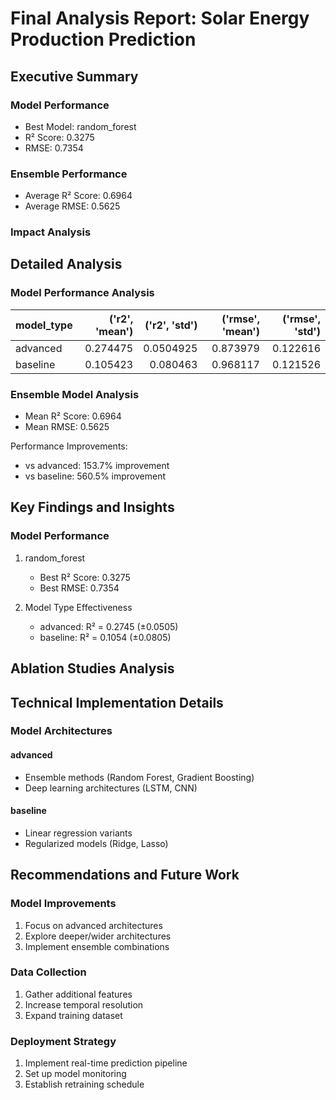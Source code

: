# Final Analysis Report: Solar Energy Production Prediction

## Executive Summary

### Model Performance

- Best Model: random_forest
- R² Score: 0.3275
- RMSE: 0.7354

### Ensemble Performance

- Average R² Score: 0.6964
- Average RMSE: 0.5625

### Impact Analysis

## Detailed Analysis

### Model Performance Analysis

| model_type | ('r2', 'mean') | ('r2', 'std') | ('rmse', 'mean') | ('rmse', 'std') |
|:-----------|---------------:|--------------:|-----------------:|----------------:|
| advanced   |       0.274475 |     0.0504925 |         0.873979 |        0.122616 |
| baseline   |       0.105423 |      0.080463 |         0.968117 |        0.121526 |

### Ensemble Model Analysis

- Mean R² Score: 0.6964
- Mean RMSE: 0.5625

Performance Improvements:

- vs advanced: 153.7% improvement
- vs baseline: 560.5% improvement

## Key Findings and Insights

### Model Performance

1. random_forest
    - Best R² Score: 0.3275
    - Best RMSE: 0.7354

2. Model Type Effectiveness
    - advanced: R² = 0.2745 (±0.0505)
    - baseline: R² = 0.1054 (±0.0805)

## Ablation Studies Analysis

## Technical Implementation Details

### Model Architectures

#### advanced

- Ensemble methods (Random Forest, Gradient Boosting)
- Deep learning architectures (LSTM, CNN)

#### baseline

- Linear regression variants
- Regularized models (Ridge, Lasso)

## Recommendations and Future Work

### Model Improvements

1. Focus on advanced architectures
2. Explore deeper/wider architectures
3. Implement ensemble combinations

### Data Collection

1. Gather additional features
2. Increase temporal resolution
3. Expand training dataset

### Deployment Strategy

1. Implement real-time prediction pipeline
2. Set up model monitoring
3. Establish retraining schedule